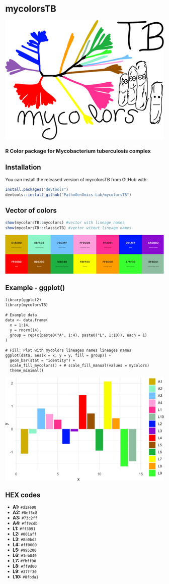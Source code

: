 # mycolorsTB
<p align="center">
  <img src="https://github.com/PathoGenOmics-Lab/mycolorsTB/blob/main/images/mycolors.png" title="mycolors logo" style="width:650px; height: auto;">
</p>

### R Color package for Mycobacterium tuberculosis complex

## Installation
You can install the released version of mycolorsTB from GitHub
with:

``` r
install.packages("devtools")
devtools::install_github("PathoGenOmics-Lab/mycolorsTB")
```
## Vector of colors
``` r
show(mycolorsTB::mycolors) #vector with lineage names
show(mycolorsTB::classicTB) #vector witout lineage names
```
<p align="center">
  <img src="https://github.com/PathoGenOmics-Lab/mycolorsTB/blob/main/images/mycolores.png" title=mycolors palette" style="width:1000px; height: auto;">
</p>

## Example - ggplot()
```
library(ggplot2)
library(mycolorsTB)

# Example data
data <- data.frame(
  x = 1:14,
  y = rnorm(14),
  group = rep(c(paste0("A", 1:4), paste0("L", 1:10)), each = 1)
)

# Fill: Plot with mycolors lineages names lineages names
ggplot(data, aes(x = x, y = y, fill = group)) +
  geom_bar(stat = "identity") + 
  scale_fill_mycolors() + # scale_fill_manual(values = mycolors)
  theme_minimal()
```
<p align="center">
  <img src="https://github.com/PathoGenOmics-Lab/mycolorsTB/blob/main/images/example1.png" title=mycolors palette" style="width:1000px; height: auto;">
</p>

## HEX codes
- **A1:** `#d1ae00`
- **A2:** `#8ef5c8`
- **A3:** `#73c2ff`
- **A4:** `#ff9cdb`
- **L1:** `#ff3091`
- **L2:** `#001aff`
- **L3:** `#8a0bd2`
- **L4:** `#ff0000`
- **L5:** `#995200`
- **L6:** `#1eb040`
- **L7:** `#fbff00`
- **L8:** `#ff9d00`
- **L9:** `#37ff30`
- **L10:** `#8fbda1`


